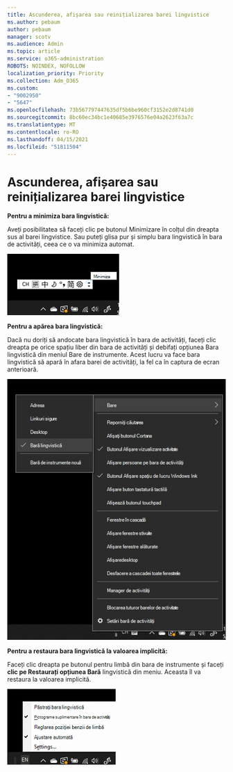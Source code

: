 ```yaml
---
title: Ascunderea, afișarea sau reinițializarea barei lingvistice
ms.author: pebaum
author: pebaum
manager: scotv
ms.audience: Admin
ms.topic: article
ms.service: o365-administration
ROBOTS: NOINDEX, NOFOLLOW
localization_priority: Priority
ms.collection: Adm_O365
ms.custom:
- "9002950"
- "5647"
ms.openlocfilehash: 73b567797447635df5b6be960cf3152e2d8741d0
ms.sourcegitcommit: 8bc60ec34bc1e40685e3976576e04a2623f63a7c
ms.translationtype: MT
ms.contentlocale: ro-RO
ms.lasthandoff: 04/15/2021
ms.locfileid: "51811504"
---
```

# <a name="hide-display-or-reset-the-language-bar"></a>Ascunderea, afișarea sau reinițializarea barei lingvistice

**Pentru a minimiza bara lingvistică:**

Aveți posibilitatea să faceți clic pe butonul Minimizare în colțul din dreapta sus al barei lingvistice. Sau puteți glisa pur și simplu bara lingvistică în bara de activități, ceea ce o va minimiza automat.

![Minimizarea barei lingvistice](media/minimize-language-bar.png)

**Pentru a apărea bara lingvistică:**

Dacă nu doriți să andocate bara lingvistică în bara de activități, faceți  clic dreapta pe orice spațiu liber din bara de activități și debifați opțiunea Bara lingvistică din meniul Bare de instrumente. Acest lucru va face bara lingvistică să apară în afara barei de activități, la fel ca în captura de ecran anterioară.

![Pop out language bar](media/pop-out-language-bar.png)

**Pentru a restaura bara lingvistică la valoarea implicită:**

Faceți clic dreapta pe butonul pentru limbă din bara de instrumente și faceți **clic pe Restaurați opțiunea Bară** lingvistică din meniu. Aceasta îl va restaura la valoarea implicită.

![Restaurarea barei lingvistice](media/restore-language-bar.png)
